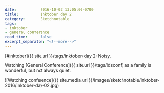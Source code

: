```yaml
---
date:           2016-10-02 13:05:00-0700
title:          Inktober day 2
category:       Sketchnotable
tags:
- inktober
- general conference
read_time:      false
excerpt_separator: "<!--more-->"
---
```

[#inktober]({{ site.url }}/tags/inktober) day 2: Noisy.

Watching [General Conference]({{ site.url }}/tags/ldsconf) as a family is wonderful, but not always quiet.

![Watching conference]({{ site.media_url }}/images/sketchnotable/inktober-2016/inktober-day-02.jpg)

<!--more-->

